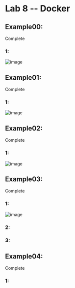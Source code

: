 # Lab 8 -- Docker
## Example00:
Complete
### 1:
![image](https://user-images.githubusercontent.com/40222287/114120912-71c56400-98bb-11eb-8e22-ded3e69e58aa.png)




## Example01:
Complete
### 1:
![image](https://user-images.githubusercontent.com/40222287/114121503-78081000-98bc-11eb-92f8-163eef6fb1ab.png)



## Example02:
Complete
### 1:
![image](https://user-images.githubusercontent.com/40222287/114121599-a128a080-98bc-11eb-9669-44a80091d346.png)




## Example03:
Complete
### 1:
![image](https://user-images.githubusercontent.com/40222287/114121719-dc2ad400-98bc-11eb-9110-882225c1dbbc.png)

### 2:


### 3: 




## Example04:
Complete
### 1:


